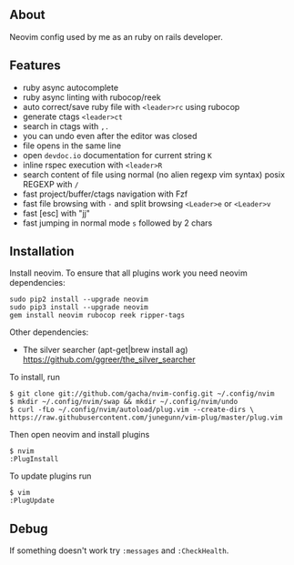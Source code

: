 About
------------
Neovim config used by me as an ruby on rails developer.

Features
------------

  - ruby async autocomplete
  - ruby async linting with rubocop/reek
  - auto correct/save ruby file with `<leader>rc` using rubocop
  - generate ctags `<leader>ct`
  - search in ctags with `,.`
  - you can undo even after the editor was closed
  - file opens in the same line
  - open `devdoc.io` documentation for current string `K`
  - inline rspec execution with `<leader>R`
  - search content of file using normal (no alien regexp vim syntax) posix REGEXP with `/`
  - fast project/buffer/ctags navigation with Fzf
  - fast file browsing with `-` and split browsing `<Leader>e` or `<Leader>v`
  - fast [esc] with "jj"
  - fast jumping in normal mode `s` followed by 2 chars

Installation
------------

Install neovim.
To ensure that all plugins work you need neovim dependencies:

    sudo pip2 install --upgrade neovim
    sudo pip3 install --upgrade neovim
    gem install neovim rubocop reek ripper-tags

Other dependencies:

  - The silver searcher (apt-get|brew install ag) https://github.com/ggreer/the_silver_searcher

To install, run

    $ git clone git://github.com/gacha/nvim-config.git ~/.config/nvim
    $ mkdir ~/.config/nvim/swap && mkdir ~/.config/nvim/undo
    $ curl -fLo ~/.config/nvim/autoload/plug.vim --create-dirs \
    https://raw.githubusercontent.com/junegunn/vim-plug/master/plug.vim

Then open neovim and install plugins

    $ nvim
    :PlugInstall

To update plugins run

    $ vim
    :PlugUpdate

Debug
------------
If something doesn't work try `:messages` and `:CheckHealth`.
